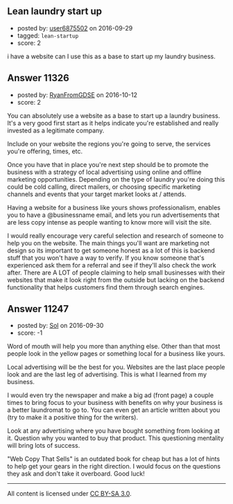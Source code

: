 ## Lean laundry start up

- posted by: [user6875502](https://stackexchange.com/users/9256957/user6875502) on 2016-09-29
- tagged: `lean-startup`
- score: 2

i have a website can I use this as a base to start up my laundry business.


## Answer 11326

- posted by: [RyanFromGDSE](https://stackexchange.com/users/918629/ryanfromgdse) on 2016-10-12
- score: 2

You can absolutely use a website as a base to start up a laundry business. It's a very good first start as it helps indicate you're established and really invested as a legitimate company.

Include on your website the regions you're going to serve, the services you're offering, times, etc. 

Once you have that in place you're next step should be to promote the business with a strategy of local advertising using online and offline marketing opportunities. Depending on the type of laundry you're doing this could be cold calling, direct mailers, or choosing specific marketing channels and events that your target market looks at / attends.

Having a website for a business like yours shows professionalism, enables you to have a @businessname email, and lets you run advertisements that are less copy intense as people wanting to know more will visit the site.

I would really encourage very careful selection and research of someone to help you on the website. The main things you'll want are marketing not design so its important to get someone honest as a lot of this is backend stuff that you won't have a way to verify. If you know someone that's experienced ask them for a referral and see if they'll also check the work after. There are A LOT of people claiming to help small businesses with their websites that make it look right from the outside but lacking on the backend functionality that helps customers find them through search engines.


## Answer 11247

- posted by: [Sol](https://stackexchange.com/users/8202222/sol) on 2016-09-30
- score: -1

Word of mouth will help you more than anything else.  Other than that most people look in the yellow pages or something local for a business like yours.  

Local advertising will be the best for you.  Websites are the last place people look and are the last leg of advertising.  This is what I learned from my business.

I would even try the newspaper and make a big ad (front page) a couple times to bring focus to your business with benefits on why your business is a better laundromat to go to.  You can even get an article written about you (try to make it a positive thing for the writers).

Look at any advertising where you have bought something from looking at it. Question why you wanted to buy that product.  This questioning mentality will bring lots of success.  

"Web Copy That Sells" is an outdated book for cheap but has a lot of hints to help get your gears in the right direction.  I would focus on the questions they ask and don't take it overboard.  Good luck!



---

All content is licensed under [CC BY-SA 3.0](https://creativecommons.org/licenses/by-sa/3.0/).
